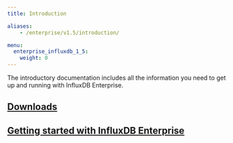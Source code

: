 ```yaml
---
title: Introduction

aliases:
    - /enterprise/v1.5/introduction/

menu:
  enterprise_influxdb_1_5:
    weight: 0
---
```


The introductory documentation includes all the information you need to get up
and running with InfluxDB Enterprise.

## [Downloads](/enterprise_influxdb/v1.5/introduction/download/)
## [Getting started with InfluxDB Enterprise](/enterprise_influxdb/v1.5/introduction/getting_started/)
